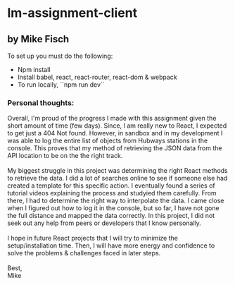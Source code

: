 # lm-assignment-client
## by Mike Fisch
<p> To set up you must do the following:
<ul>
<li>Npm install</li>
<li>Install babel, react, react-router, react-dom & webpack</li>
<li>To run locally, ``npm run dev``</li>
</ul>

### Personal thoughts:
<p>Overall, I'm proud of the progress I made with this assignment given the short amount of time (few days). Since, I am really new to React, I expected to get just a 404 Not found. However, in sandbox and in my development I was able to log the entire list of objects from Hubways stations in the console. This proves that my method of retrieving the JSON data from the API location to be on the the right track.
<br />
<br />
My biggest struggle in this project was determining the right React methods to retrieve the data. I did a lot of searches online to see if someone else had created a template for this specific action. I eventually found a series of tutorial videos explaining the process and studyied them carefully. From there, I had to determine the right way to interpolate the data. I came close when I figured out how to log it in the console, but so far, I have not gone the full distance and mapped the data correctly. In this project, I did not seek out any help from peers or developers that I know personally.
<br />
<br />
I hope in future React projects that I will try to minimize the setup/installation time. Then, I will have more energy and confidence to solve the problems & challenges faced in later steps.
<br />
<br />
Best,
<br />
Mike
</p>

